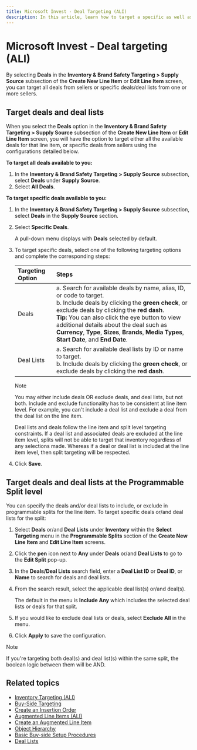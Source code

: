 ```yaml
---
title: Microsoft Invest - Deal Targeting (ALI)
description: In this article, learn how to target a specific as well as all deals available to you. You can also target deals and deal lists at the Programmable Split level.
---
```


# Microsoft Invest - Deal targeting (ALI)

By selecting **Deals** in the **Inventory & Brand Safety Targeting &gt; Supply Source** subsection of the **Create New Line Item** or **Edit Line Item** screen, you can target all deals from sellers or specific deals/deal lists from one or more sellers.

## Target deals and deal lists

When you select the **Deals** option in the **Inventory & Brand Safety Targeting &gt; Supply Source** subsection of the **Create New Line Item** or **Edit Line Item** screen, you will have the option to target either all the available deals for that line item, or specific deals from sellers using the configurations detailed below.

**To target all deals available to you:**

1. In the **Inventory & Brand Safety Targeting &gt; Supply Source** subsection, select **Deals** under **Supply Source**.
1. Select **All Deals**.

**To target specific deals available to you:**

1. In the **Inventory & Brand Safety Targeting &gt; Supply Source** subsection, select **Deals** in the **Supply Source** section.

1. Select **Specific Deals**.

    A pull-down menu displays with **Deals** selected by default.

1. To target specific deals, select one of the following targeting options and complete the corresponding steps:

    | Targeting Option | Steps |
    |:---|:---|
    | Deals | a. Search for available deals by name, alias, ID, or code to target.<br> b. Include deals by clicking the **green check**, or exclude deals by clicking the **red dash**.<br> **Tip:** You can also click the eye button to view additional details about the deal such as **Currency**, **Type**, **Sizes**, **Brands**, **Media Types**, **Start Date**, and **End Date**. |
    | Deal Lists | a. Search for available deal lists by ID or name to target.<br> b. Include deals by clicking the **green check**, or exclude deals by clicking the **red dash**. |

    > [!NOTE]
    > You may either include deals OR exclude deals, and deal lists, but not both. Include and exclude functionality has to be consistent at line item level. For example, you can't include a deal list and exclude a deal from the deal list on the line item.
    >
    > Deal lists and deals follow the line item and split level targeting constraints. If a deal list and associated deals are excluded at the line item level, splits will not be able to target that inventory regardless of any selections made. Whereas if a deal or deal list is included at the line item level, then split targeting will be respected.

1. Click **Save**.

## Target deals and deal lists at the Programmable Split level

You can specify the deals and/or deal lists to include, or exclude in programmable splits for the line item. To target specific deals or/and deal lists for the split:

1. Select **Deals** or/and **Deal Lists** under **Inventory** within the **Select Targeting** menu in the **Programmable Splits** section of the **Create New Line Item** and **Edit Line Item** screens.

1. Click the **pen** icon next to **Any** under **Deals** or/and **Deal Lists** to go to the **Edit Split** pop-up.

1. In the **Deals/Deal Lists** search field, enter a **Deal List ID** or **Deal ID**, or **Name** to search for deals and deal lists.

1. From the search result, select the applicable deal list(s) or/and deal(s).

    The default in the menu is **Include Any** which includes the selected deal lists or deals for that split.

1. If you would like to exclude deal lists or deals, select **Exclude All** in the menu.

1. Click **Apply** to save the configuration.

> [!NOTE]
> If you're targeting both deal(s) and deal list(s) within the same split, the boolean logic between them will be AND.

## Related topics

- [Inventory Targeting (ALI)](inventory-targeting-ali.md)
- [Buy-Side Targeting](buy-side-targeting.md)
- [Create an Insertion Order](create-an-insertion-order.md)
- [Augmented Line Items (ALI)](augmented-line-items-ali.md)
- [Create an Augmented Line Item](create-an-augmented-line-item-ali.md)
- [Object Hierarchy](object-hierarchy.md)
- [Basic Buy-side Setup Procedures](basic-buy-side-setup-procedures.md)
- [Deal Lists](deal-lists.md)
